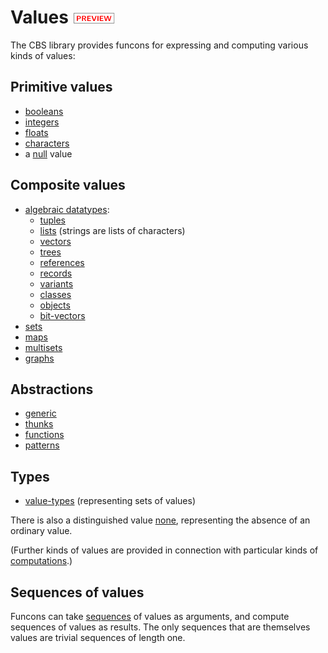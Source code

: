 Values ![PREVIEW](../preview.png)
======

The CBS library provides funcons for expressing and computing various kinds of
values:

Primitive values
----------------

- [booleans]
- [integers]
- [floats]
- [characters] 
- a [null] value

Composite values
----------------

- [algebraic datatypes]:
  - [tuples]
  - [lists] \(strings are lists of characters)
  - [vectors]
  - [trees]
  - [references]
  - [records]
  - [variants]
  - [classes]
  - [objects]
  - [bit-vectors]
- [sets]
- [maps]
- [multisets]
- [graphs]

Abstractions
------------

- [generic]
- [thunks]
- [functions]
- [patterns]

Types
-----

- [value-types] \(representing sets of values\)

There is also a distinguished value [none], representing the absence of an 
ordinary value.

(Further kinds of values are provided in connection with particular kinds of
[computations].)

Sequences of values
-------------------

Funcons can take [sequences] of values as arguments, and compute sequences of
values as results. The only sequences that are themselves values are trivial
sequences of length one.


[values]: Value-Types/index.html#Name_values

[booleans]: Primitive/Booleans/index.html
[integers]: Primitive/Integers/index.html
[floats]: Primitive/Floats/index.html
[characters]: Primitive/Characters/index.html
[null]: Primitive/Unit/index.html

[algebraic datatypes]: Composite/Datatypes/index.html
[tuples]: Composite/Tuples/index.html
[lists]: Composite/Lists/index.html
[vectors]: Composite/Vectors/index.html
[trees]: Composite/Trees/index.html
[references]: Composite/References/index.html
[records]: Composite/Records/index.html
[variants]: Composite/Variants/index.html
[classes]: Composite/Classes/index.html
[objects]: Composite/Objects/index.html
[bit-vectors]: Composite/Bits/index.html
[sets]: Composite/Sets/index.html
[maps]: Composite/Maps/index.html
[multisets]: Composite/Multisets/index.html
[graphs]: Composite/Graphs/index.html

[generic]: Abstraction/Generic/index.html
[thunks]: Abstraction/Thunks/index.html
[functions]: Abstraction/Functions/index.html
[patterns]: Abstraction/Patterns/index.html

[value-types]: Value-Types/index.html
[none]: Value-Types/index.html#Name_none
[computations]: ../Computations/index.md
[sequences]: Composite/Sequences/index.html
